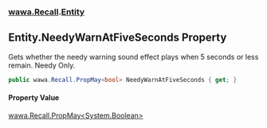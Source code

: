 ### [wawa.Recall](wawa.Recall.md 'wawa.Recall').[Entity](Entity.md 'wawa.Recall.Entity')

## Entity.NeedyWarnAtFiveSeconds Property

Gets whether the needy warning sound effect plays when 5 seconds or less remain. Needy Only.

```csharp
public wawa.Recall.PropMay<bool> NeedyWarnAtFiveSeconds { get; }
```

#### Property Value
[wawa.Recall.PropMay&lt;](PropMay{T}.md 'wawa.Recall.PropMay<T>')[System.Boolean](https://docs.microsoft.com/en-us/dotnet/api/System.Boolean 'System.Boolean')[&gt;](PropMay{T}.md 'wawa.Recall.PropMay<T>')